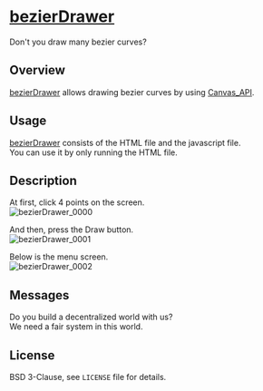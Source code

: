 # [bezierDrawer](https://github.com/zombietimes/bezierDrawer)
Don't you draw many bezier curves?  
  
## Overview
[bezierDrawer](https://github.com/zombietimes/bezierDrawer) allows drawing bezier curves by using [Canvas_API](https://developer.mozilla.org/en-US/docs/Web/API/Canvas_API).  
  
## Usage
[bezierDrawer](https://github.com/zombietimes/bezierDrawer) consists of the HTML file and the javascript file.  
You can use it by only running the HTML file.  
  
## Description
At first, click 4 points on the screen.  
![bezierDrawer_0000](https://user-images.githubusercontent.com/50263232/97573134-a390ef80-1a2c-11eb-82c7-0572ee6c521b.png)  
  
And then, press the Draw button.  
![bezierDrawer_0001](https://user-images.githubusercontent.com/50263232/97573209-c02d2780-1a2c-11eb-9b65-f4f1bff44ac1.png)  

Below is the menu screen.  
![bezierDrawer_0002](https://user-images.githubusercontent.com/50263232/97573269-d33ff780-1a2c-11eb-8ebd-f4db8885d01e.png)  
  
## Messages
Do you build a decentralized world with us?  
We need a fair system in this world.  
  
## License
BSD 3-Clause, see `LICENSE` file for details.  

